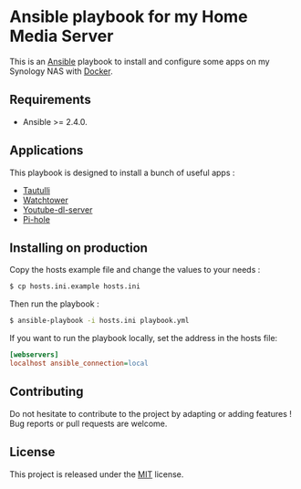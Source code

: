 # Ansible playbook for my Home Media Server

This is an [Ansible](https://www.ansible.com) playbook to install and configure some apps on my Synology NAS with [Docker](https://www.docker.com).

## Requirements

+ Ansible >= 2.4.0.

## Applications

This playbook is designed to install a bunch of useful apps :

+ [Tautulli](https://tautulli.com/)
+ [Watchtower](https://github.com/containrrr/watchtower/)
+ [Youtube-dl-server](https://github.com/manbearwiz/youtube-dl-server)
+ [Pi-hole](https://pi-hole.net/)

## Installing on production

Copy the hosts example file and change the values to your needs :

```bash
$ cp hosts.ini.example hosts.ini
```

Then run the playbook :

```bash
$ ansible-playbook -i hosts.ini playbook.yml
```

If you want to run the playbook locally, set the address in the hosts file:
```ini
[webservers]
localhost ansible_connection=local
```

## Contributing

Do not hesitate to contribute to the project by adapting or adding features ! Bug reports or pull requests are welcome.

## License

This project is released under the [MIT](http://opensource.org/licenses/MIT) license.
